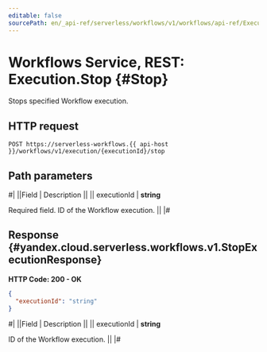 ```yaml
---
editable: false
sourcePath: en/_api-ref/serverless/workflows/v1/workflows/api-ref/Execution/stop.md
---
```


# Workflows Service, REST: Execution.Stop {#Stop}

Stops specified Workflow execution.

## HTTP request

```
POST https://serverless-workflows.{{ api-host }}/workflows/v1/execution/{executionId}/stop
```

## Path parameters

#|
||Field | Description ||
|| executionId | **string**

Required field. ID of the Workflow execution. ||
|#

## Response {#yandex.cloud.serverless.workflows.v1.StopExecutionResponse}

**HTTP Code: 200 - OK**

```json
{
  "executionId": "string"
}
```

#|
||Field | Description ||
|| executionId | **string**

ID of the Workflow execution. ||
|#